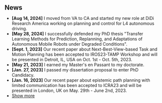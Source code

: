 <h1 id="news"></h1>

<h2 style="margin: 60px 0px 10px;">News</h2>

<ul>
<li><strong>[Aug 14, 2024]</strong> I moved from VA to CA and started my new role at DiDi Research America working on planning and control for L4 autonomous driving.  </li>
<li><strong>[May 28, 2024]</strong> I successfully defended my PhD thesis "Transfer Learning Methods for Prediction, Replanning, and Adaptations of Autonomous Mobile Robots under Degraded Conditions".  </li>
<li><strong>[Sept. 1, 2023]</strong> Our recent paper about Next-Best-View-based Task and Motion Planning has been accepted to IROS23-TAMP Workshop and will be presented in Detroit, IL, USA on Oct. 1st - Oct. 5th, 2023.  </li>
<li><strong>[May 21, 2023]</strong> I earned my Master's en Passant to my doctorate. </li>
<li><strong>[Jan. 27, 2023]</strong> I passed my dissertation proposal to enter PhD Candidacy. </li>
<li><strong>[Jan. 16, 2023]</strong>  Our recent paper about epistemic path planning with limited communication has been accepted to ICRA23 and will be presented in London, UK on May. 29th - June 2nd, 2023. </li>
<li> <a href="javascript:toggle_vis('newsmore')">Show more</a> </li>
  <div id="newsmore" style="display:none"> 
  <li><strong>[June 30, 2022]</strong>  Our recent paper about Meta-Learning-based proactive planning has been accepted to RA-L and will be presented during IROS22 in Kyoto, JP on Oct. 23rd - Oct. 27th, 2022. </li>
  <li><strong>[Apr. 25, 2022]</strong> I will present our lab in the <a href="https://news.virginia.edu/content/engineering-open-house-first-pandemic-draws-1000-curious-visitors" target="_blank">UVA Engineering Open House</a>. </li>
  <li><strong>[Jan. 20, 2022]</strong> Our recent paper about resilient robotic swarms has been accepted to T-RO. </li>
  <li><strong>[Nov. 17, 2021]</strong>I co-organized the 6th UVA Annaual AMR competition. The highly anticipated return of the in-person competition is featured in <a href="https://news.virginia.edu/content/putting-it-all-line">UAV Today</a>.</li>

  <li><strong>[Apr. 1, 2021]</strong> We are featured in <a href="https://engineering.virginia.edu/news/2021/04/see-spot" target="_blank">UVA Today</a>, welcoming <a href="https://www.youtube.com/watch?v=_y5V7sAETrE" target="_blank">Boston Dynamics Spot</a>. My labmate and I developed Spot python ROS wrapper using <a href="https://dev.bostondynamics.com/" target="_blank">BD Spot SDK </a> for lab needs.</li> 

  <li><strong>[Nov. 19, 2020]</strong> As one of two graduate teaching assistants for the Autonomous Mobile Robots class, I co-led the shift of lab sessions from physical robots to online simulationsc. The graduate-level class, hosting over 40 students from four departments, is recognized in <a href="https://news.virginia.edu/content/navigating-obstacles-engineering-students-compete-robot-challenge-virtually" target="_blank">UVA Today</a> for its success and broad appeal amid COVID-19 pandemic.</li>

  <li><strong>[Feb. 27, 2019]</strong> We are featured in <a href="https://news.virginia.edu/content/demolition-looming-university-hall-scanned-photographed-history?utm_source=DailyReport&utm_medium=email&utm_campaign=news" target="_blank">UVA Today</a> for using our autonomous robot to 3D Map the University Hall before its demolition.</li>
</div>

</ul>
